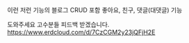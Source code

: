 이런 저런 기능의 블로그 CRUD 포함
좋아요, 친구, 댓글(대댓글) 기능

도와주세요 고수분들 피드백 받겠습니다.
https://www.erdcloud.com/d/7CzCGM2y23jQFjH2E
